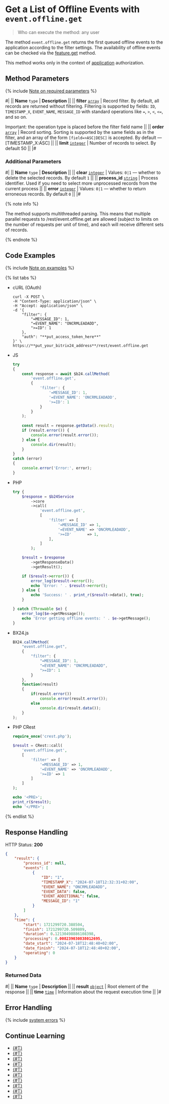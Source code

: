 # Get a List of Offline Events with `event.offline.get`

> Who can execute the method: any user

The method `event.offline.get` returns the first queued offline events to the application according to the filter settings. The availability of offline events can be checked via the [feature.get](../common/system/feature-get.md) method.

This method works only in the context of [application](../app-installation/index.md) authorization.

## Method Parameters

{% include [Note on required parameters](../../_includes/required.md) %}

#|
|| **Name**
`type` | **Description** ||
|| **filter**
[`array`](../data-types.md) | Record filter. By default, all records are returned without filtering. Filtering is supported by fields: `ID`, `TIMESTAMP_X`, `EVENT_NAME`, `MESSAGE_ID` with standard operations like `=`, `>`, `<`, `<=`, and so on.

Important: the operation type is placed before the filter field name ||
|| **order**
[`array`](../data-types.md) | Record sorting. Sorting is supported by the same fields as in the filter, and an array of the form `[field=>ASC|DESC]` is accepted. By default — [TIMESTAMP_X:ASC] ||
|| **limit**
[`integer`](../data-types.md) | Number of records to select. By default 50 ||
|#

### Additional Parameters

#|
|| **Name**
`type` | **Description** ||
|| **clear**
[`integer`](../data-types.md) | Values: `0|1` — whether to delete the selected records. By default `1` ||
|| **process_id**
[`string`](../data-types.md) | Process identifier. Used if you need to select more unprocessed records from the current process ||
|| **error**
[`integer`](../data-types.md) | Values: `0|1` — whether to return erroneous records. By default `0` ||
|#

{% note info %}

The method supports multithreaded parsing. This means that multiple parallel requests to /rest/event.offline.get are allowed (subject to limits on the number of requests per unit of time), and each will receive different sets of records.

{% endnote %}

## Code Examples

{% include [Note on examples](../../_includes/examples.md) %}

{% list tabs %}

- cURL (OAuth)

    ```curl
    curl -X POST \
    -H "Content-Type: application/json" \
    -H "Accept: application/json" \
    -d '{
        "filter": {
            "=MESSAGE_ID": 1,
            "=EVENT_NAME": "ONCRMLEADADD",
            ">=ID": 1
        },
        "auth": "**put_access_token_here**"
    }' \
    https://**put_your_bitrix24_address**/rest/event.offline.get
    ```

- JS

    ```js
    try
    {
    	const response = await $b24.callMethod(
    		'event.offline.get',
    		{
    			'filter': {
    				'=MESSAGE_ID': 1,
    				'=EVENT_NAME': 'ONCRMLEADADD',
    				'>=ID': 1
    			}
    		}
    	);
    	
    	const result = response.getData().result;
    	if (result.error()) {
    		console.error(result.error());
    	} else {
    		console.dir(result);
    	}
    }
    catch (error)
    {
    	console.error('Error:', error);
    }
    ```

- PHP

    ```php
    try {
        $response = $b24Service
            ->core
            ->call(
                'event.offline.get',
                [
                    'filter' => [
                        '=MESSAGE_ID' => 1,
                        '=EVENT_NAME' => 'ONCRMLEADADD',
                        '>=ID'       => 1,
                    ],
                ]
            );
    
        $result = $response
            ->getResponseData()
            ->getResult();
    
        if ($result->error()) {
            error_log($result->error());
            echo 'Error: ' . $result->error();
        } else {
            echo 'Success: ' . print_r($result->data(), true);
        }
    
    } catch (Throwable $e) {
        error_log($e->getMessage());
        echo 'Error getting offline events: ' . $e->getMessage();
    }
    ```

- BX24.js

    ```js
    BX24.callMethod(
        "event.offline.get",
        {
            "filter": {
                "=MESSAGE_ID": 1,
                "=EVENT_NAME": "ONCRMLEADADD",
                ">=ID": 1
            }
        },
        function(result)
        {
            if(result.error())
                console.error(result.error());
            else
                console.dir(result.data());
        }
    );
    ```

- PHP CRest

    ```php
    require_once('crest.php');

    $result = CRest::call(
        'event.offline.get',
        [
            'filter' => [
                '=MESSAGE_ID' => 1,
                '=EVENT_NAME' => 'ONCRMLEADADD',
                '>=ID' => 1
            ]
        ]
    );

    echo '<PRE>';
    print_r($result);
    echo '</PRE>';
    ```

{% endlist %}

## Response Handling

HTTP Status: **200**

```json
{
    "result": {
        "process_id": null,
        "events": [
            {
                "ID": "1",
                "TIMESTAMP_X": "2024-07-18T12:32:31+02:00",
                "EVENT_NAME": "ONCRMLEADADD",
                "EVENT_DATA": false,
                "EVENT_ADDITIONAL": false,
                "MESSAGE_ID": "1"
            }
        ]
    },
    "time": {
        "start": 1721299720.388504,
        "finish": 1721299720.509809,
        "duration": 0.12130498886108398,
        "processing": 0.008239030838012695,
        "date_start": "2024-07-18T12:48:40+02:00",
        "date_finish": "2024-07-18T12:48:40+02:00",
        "operating": 0
    }
}
```

### Returned Data

#|
|| **Name**
`type` | **Description** ||
|| **result**
[`object`](../data-types.md) | Root element of the response ||
|| **time**
[`time`](../data-types.md) | Information about the request execution time ||
|#

## Error Handling

{% include [system errors](../../_includes/system-errors.md) %}

## Continue Learning

- [{#T}](./events.md)
- [{#T}](./event-bind.md)
- [{#T}](./event-get.md)
- [{#T}](./event-unbind.md)
- [{#T}](./safe-event-handlers.md)
- [{#T}](./offline-events.md)
- [{#T}](./event-offline-list.md)
- [{#T}](./event-offline-clear.md)
- [{#T}](./event-offline-error.md)
- [{#T}](./on-offline-event.md)